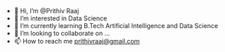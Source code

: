 - 👋 Hi, I’m @Prithiv Raaj
- 👀 I’m interested in Data Science
- 🌱 I’m currently learning B.Tech Artificial Intelligence and Data Science
- 💞️ I’m looking to collaborate on ...
- 📫 How to reach me prithivraaj@gmail.com

<!---
PrithivRaaj/PrithivRaaj is a ✨ special ✨ repository because its `README.md` (this file) appears on your GitHub profile.
You can click the Preview link to take a look at your changes.
--->
